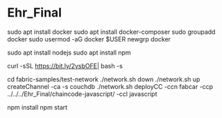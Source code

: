 # Ehr_Final
sudo apt install docker
sudo apt install docker-composer
sudo groupadd docker
sudo usermod -aG docker $USER
newgrp docker

sudo apt install nodejs
sudo apt install npm

curl -sSL https://bit.ly/2ysbOFE​ | bash -s


cd fabric-samples/test-network
./network.sh down
./network.sh up createChannel -ca -s couchdb
./network.sh deployCC -ccn fabcar -ccp ../../../Ehr_Final/chaincode-javascript/ -ccl javascript

npm install
npm start
